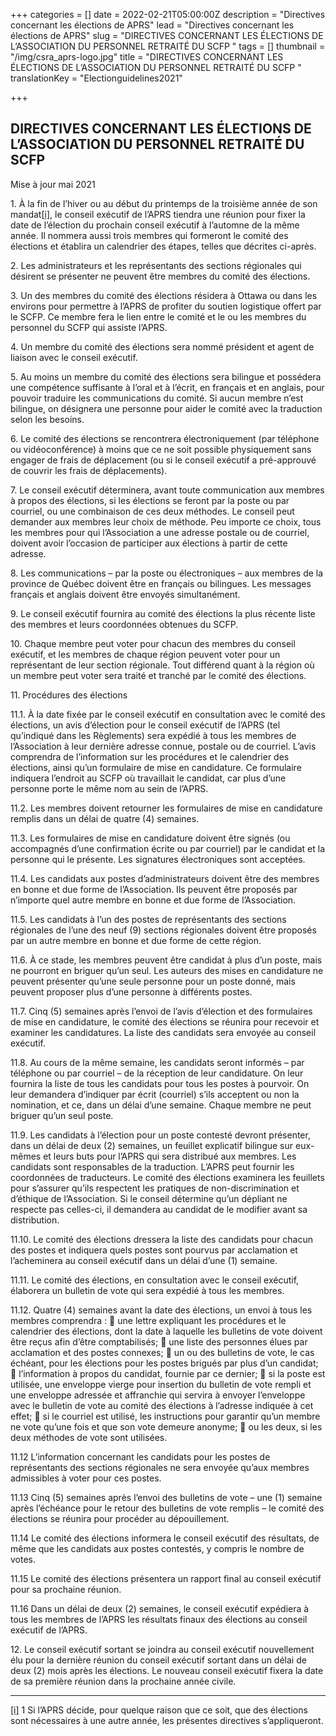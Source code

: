 +++
categories = []
date = 2022-02-21T05:00:00Z
description = "Directives concernant les élections de APRS"
lead = "Directives concernant les élections de APRS"
slug = "DIRECTIVES CONCERNANT LES ÉLECTIONS DE L’ASSOCIATION DU PERSONNEL RETRAITÉ DU SCFP "
tags = []
thumbnail = "/img/csra_aprs-logo.jpg"
title = "DIRECTIVES CONCERNANT LES ÉLECTIONS DE L’ASSOCIATION DU PERSONNEL RETRAITÉ DU SCFP "
translationKey = "Electionguidelines2021"

+++
## DIRECTIVES CONCERNANT LES ÉLECTIONS DE L’ASSOCIATION DU PERSONNEL RETRAITÉ DU SCFP

Mise à jour mai 2021

1\. À la fin de l’hiver ou au début du printemps de la troisième année de son mandat[\[i\]](#_edn1), le conseil exécutif de l’APRS tiendra une réunion pour fixer la date de l’élection du prochain conseil exécutif à l’automne de la même année. Il nommera aussi trois membres qui formeront le comité des élections et établira un calendrier des étapes, telles que décrites ci-après.

2\. Les administrateurs et les représentants des sections régionales qui désirent se présenter ne peuvent être membres du comité des élections.

3\. Un des membres du comité des élections résidera à Ottawa ou dans les environs pour permettre à l’APRS de profiter du soutien logistique offert par le SCFP. Ce membre fera le lien entre le comité et le ou les membres du personnel du SCFP qui assiste l’APRS.

4\. Un membre du comité des élections sera nommé président et agent de liaison avec le conseil exécutif.

5\. Au moins un membre du comité des élections sera bilingue et possédera une compétence suffisante à l’oral et à l’écrit, en français et en anglais, pour pouvoir traduire les communications du comité. Si aucun membre n’est bilingue, on désignera une personne pour aider le comité avec la traduction selon les besoins.

6\. Le comité des élections se rencontrera électroniquement (par téléphone ou vidéoconférence) à moins que ce ne soit possible physiquement sans engager de frais de déplacement (ou si le conseil exécutif a pré-approuvé de couvrir les frais de déplacements).

7\. Le conseil exécutif déterminera, avant toute communication aux membres à propos des élections, si les élections se feront par la poste ou par courriel, ou une combinaison de ces deux méthodes. Le conseil peut demander aux membres leur choix de méthode. Peu importe ce choix, tous les membres pour qui l’Association a une adresse postale ou de courriel, doivent avoir l’occasion de participer aux élections à partir de cette adresse.

8\. Les communications – par la poste ou électroniques – aux membres de la province de Québec doivent être en français ou bilingues. Les messages français et anglais doivent être envoyés simultanément.

9\. Le conseil exécutif fournira au comité des élections la plus récente liste des membres et leurs coordonnées obtenues du SCFP.

10\. Chaque membre peut voter pour chacun des membres du conseil exécutif, et les membres de chaque région peuvent voter pour un représentant de leur section régionale. Tout différend quant à la région où un membre peut voter sera traité et tranché par le comité des élections.

11\. Procédures des élections

11\.1. À la date fixée par le conseil exécutif en consultation avec le comité des élections, un avis d’élection pour le conseil exécutif de l’APRS (tel qu’indiqué dans les Règlements) sera expédié à tous les membres de l’Association à leur dernière adresse connue, postale ou de courriel. L’avis comprendra de l’information sur les procédures et le calendrier des élections, ainsi qu’un formulaire de mise en candidature. Ce formulaire indiquera l’endroit au SCFP où travaillait le candidat, car plus d’une personne porte le même nom au sein de l’APRS.

11\.2. Les membres doivent retourner les formulaires de mise en candidature remplis dans un délai de quatre (4) semaines.

11\.3. Les formulaires de mise en candidature doivent être signés (ou accompagnés d’une confirmation écrite ou par courriel) par le candidat et la personne qui le présente. Les signatures électroniques sont acceptées.

11\.4. Les candidats aux postes d’administrateurs doivent être des membres en bonne et due forme de l’Association. Ils peuvent être proposés par n’importe quel autre membre en bonne et due forme de l’Association.

11\.5. Les candidats à l’un des postes de représentants des sections régionales de l’une des neuf (9) sections régionales doivent être proposés par un autre membre en bonne et due forme de cette région.

11\.6. À ce stade, les membres peuvent être candidat à plus d’un poste, mais ne pourront en briguer qu’un seul. Les auteurs des mises en candidature ne peuvent présenter qu’une seule personne pour un poste donné, mais peuvent proposer plus d’une personne à différents postes.

11\.7. Cinq (5) semaines après l’envoi de l’avis d’élection et des formulaires de mise en candidature, le comité des élections se réunira pour recevoir et examiner les candidatures. La liste des candidats sera envoyée au conseil exécutif.

11\.8. Au cours de la même semaine, les candidats seront informés – par téléphone ou par courriel – de la réception de leur candidature. On leur fournira la liste de tous les candidats pour tous les postes à pourvoir. On leur demandera d’indiquer par écrit (courriel) s’ils acceptent ou non la nomination, et ce, dans un délai d’une semaine. Chaque membre ne peut briguer qu’un seul poste.

11\.9. Les candidats à l’élection pour un poste contesté devront présenter, dans un délai de deux (2) semaines, un feuillet explicatif bilingue sur eux-mêmes et leurs buts pour l’APRS qui sera distribué aux membres. Les candidats sont responsables de la traduction. L’APRS peut fournir les coordonnées de traducteurs. Le comité des élections examinera les feuillets pour s’assurer qu’ils respectent les pratiques de non-discrimination et d’éthique de l’Association. Si le conseil détermine qu’un dépliant ne respecte pas celles-ci, il demandera au candidat de le modifier avant sa distribution.

11\.10. Le comité des élections dressera la liste des candidats pour chacun des postes et indiquera quels postes sont pourvus par acclamation et l’acheminera au conseil exécutif dans un délai d’une (1) semaine.

11\.11. Le comité des élections, en consultation avec le conseil exécutif, élaborera un bulletin de vote qui sera expédié à tous les membres.

11\.12. Quatre (4) semaines avant la date des élections, un envoi à tous les membres comprendra :  une lettre expliquant les procédures et le calendrier des élections, dont la date à laquelle les bulletins de vote doivent être reçus afin d’être comptabilisés;  une liste des personnes élues par acclamation et des postes connexes;  un ou des bulletins de vote, le cas échéant, pour les élections pour les postes brigués par plus d’un candidat;  l’information à propos du candidat, fournie par ce dernier;  si la poste est utilisée, une enveloppe vierge pour insertion du bulletin de vote rempli et une enveloppe adressée et affranchie qui servira à envoyer l’enveloppe avec le bulletin de vote au comité des élections à l’adresse indiquée à cet effet;  si le courriel est utilisé, les instructions pour garantir qu’un membre ne vote qu’une fois et que son vote demeure anonyme;  ou les deux, si les deux méthodes de vote sont utilisées.

11\.12 L’information concernant les candidats pour les postes de représentants des sections régionales ne sera envoyée qu’aux membres admissibles à voter pour ces postes.

11\.13 Cinq (5) semaines après l’envoi des bulletins de vote – une (1) semaine après l’échéance pour le retour des bulletins de vote remplis – le comité des élections se réunira pour procéder au dépouillement.

11\.14 Le comité des élections informera le conseil exécutif des résultats, de même que les candidats aux postes contestés, y compris le nombre de votes.

11\.15 Le comité des élections présentera un rapport final au conseil exécutif pour sa prochaine réunion.

11\.16 Dans un délai de deux (2) semaines, le conseil exécutif expédiera à tous les membres de l’APRS les résultats finaux des élections au conseil exécutif de l’APRS.

12\. Le conseil exécutif sortant se joindra au conseil exécutif nouvellement élu pour la dernière réunion du conseil exécutif sortant dans un délai de deux (2) mois après les élections. Le nouveau conseil exécutif fixera la date de sa première réunion dans la prochaine année civile.

***

[\[i\]](#_ednref1) 1 Si l’APRS décide, pour quelque raison que ce soit, que des élections sont nécessaires à une autre année, les présentes directives s’appliqueront.
